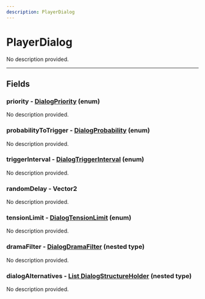 ```yaml
---
description: PlayerDialog
---
```


# PlayerDialog

No description provided.

***

## Fields

### priority - [DialogPriority](../enum-types.md#DialogPriority) (enum)

No description provided.

### probabilityToTrigger - [DialogProbability](../enum-types.md#DialogProbability) (enum)

No description provided.

### triggerInterval - [DialogTriggerInterval](../enum-types.md#DialogTriggerInterval) (enum)

No description provided.

### randomDelay - Vector2

No description provided.

### tensionLimit - [DialogTensionLimit](../enum-types.md#DialogTensionLimit) (enum)

No description provided.

### dramaFilter - [DialogDramaFilter](../nested-types/DialogDramaFilter.md) (nested type)

No description provided.

### dialogAlternatives - [List DialogStructureHolder](../nested-types/DialogStructureHolder.md) (nested type)

No description provided.
